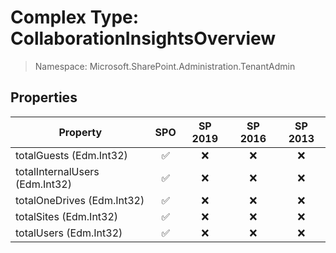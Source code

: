 # Complex Type: CollaborationInsightsOverview

> Namespace: Microsoft.SharePoint.Administration.TenantAdmin

## Properties

Property | SPO | SP 2019 | SP 2016 | SP 2013
----------|:---:|:-------:|:-------:|:-------:
totalGuests (Edm.Int32) | ✅ | ❌ | ❌ | ❌
totalInternalUsers (Edm.Int32) | ✅ | ❌ | ❌ | ❌
totalOneDrives (Edm.Int32) | ✅ | ❌ | ❌ | ❌
totalSites (Edm.Int32) | ✅ | ❌ | ❌ | ❌
totalUsers (Edm.Int32) | ✅ | ❌ | ❌ | ❌